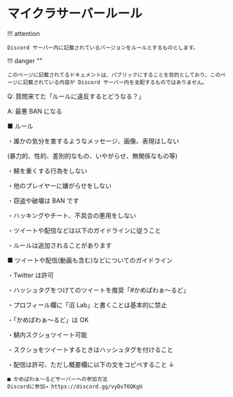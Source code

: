 # マイクラサーバールール

!!! attention

    Discord サーバー内に記載されているバージョンをルールとするものとします。

!!! danger ""

    このページに記載されてるドキュメントは、パブリックにすることを目的としており、このページに記載されている内容が Discord サーバー内を支配するものではありません。

Q: 質問来てた「ルールに違反するとどうなる？」

A: 最悪 BAN になる

■ ルール

・誰かの気分を害するようなメッセージ、画像、表現はしない

(暴力的、性的、差別的なもの、いやがらせ、無関係なもの等)

・鯖を重くする行為をしない

・他のプレイヤーに嫌がらせをしない

・窃盗や破壊は BAN です

・ハッキングやチート、不具合の悪用をしない

・ツイートや配信などは以下のガイドラインに従うこと

・ルールは追加されることがあります

■ ツイートや配信(動画も含む)などについてのガイドライン

・Twitter は許可

・ハッシュタグをつけてのツイートを推奨「#かめぱわぁ～るど」

・プロフィール欄に「沼 Lab」と書くことは基本的に禁止

・「かめぱわぁ～るど」は OK

・鯖内スクショツイート可能

・スクショをツイートするときはハッシュタグを付けること

・配信は許可、ただし概要欄に以下の文をコピペすること ↓

```
■ かめぱわぁ～るどサーバーへの参加方法
Discordに参加→ https://discord.gg/vyDsT6QKgU
```
